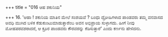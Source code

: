 +++
title = "016 ಆಹ ಶಕುನಿಯ"

+++
16. 'ಆಹಾ ! ಶಕುನಿಯ ಮಾತಿನ ಮೇಲೆ ಸಂಶಯವೆ ? ಬಂಧು ದ್ರೋಹಿಗಳಾದ ಪಾಂಡವರು ತಮ್ಮ ವನವಾಸದ ಅವಧಿ ಮುಗಿದ ಬಳಿಕ ಕೆಡುಕುಂಟುಮಾಡುತ್ತಾರೆಂಬ ಅವನ ಅಭಿಪ್ರಾಯ ಸುಳ್ಳಾಗದು. ಹೀಗೆ ನೀವು ಮೋಹಪರವಶರಾದರೆ, ಆ ಕ್ರೂರ  ಪಾಂಡವರು ಕೌರವರನ್ನು ಕೆಡಿಸುತ್ತಾರೆ' ಎಂದು ಕರ್ಣನು ಹೇಳಿದನು.